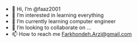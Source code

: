 - 👋 Hi, I’m @faaz2001
- 👀 I’m interested in learning everything
- 🌱 I’m currently learning computer engineer 
- 💞️ I’m looking to collaborate on ...
- 📫 How to reach me Farkhondeh.Arzi@gmail.com

<!---
faaz2001/faaz2001 is a ✨ special ✨ repository because its `README.md` (this file) appears on your GitHub profile.
You can click the Preview link to take a look at your changes.
--->
